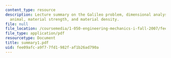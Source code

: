 ```yaml
---
content_type: resource
description: Lecture summary on the Galileo problem, dimensional analysis of an 'upscale'
  animal, material strength, and material density.
file: null
file_location: /coursemedia/1-050-engineering-mechanics-i-fall-2007/fee09afca9f77fd1982faf1b26ad790a_summary1.pdf
file_type: application/pdf
resourcetype: Document
title: summary1.pdf
uid: fee09afc-a9f7-7fd1-982f-af1b26ad790a
---
```

